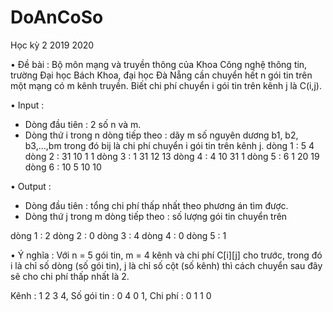 # DoAnCoSo

Học kỳ 2 2019 2020

• Đề bài :
Bộ môn mạng và truyền thông của Khoa Công nghệ thông tin, trường Đại học Bách Khoa, đại học Đà Nẵng cần chuyển hết n gói tin trên một mạng có m kênh truyền. 
Biết chi phí chuyển i gói tin trên kênh j là C(i,j).

•	Input :
+ Dòng đầu tiên : 2 số n và m.
+ Dòng thứ i trong n dòng tiếp theo : dãy m số nguyên dương b1, b2, b3,…,bm trong đó bij là chi phí chuyển i gói tin trên kênh j.
dòng  1 : 5 4
dòng  2 : 31 10 1 1
dòng  3 : 1      31     12     13
dòng  4 : 4      10     31     1
dòng  5 : 6       1     20     19
dòng  6 : 10      5     10     10

•	Output :
+ Dòng đầu tiên : tổng chi phí thấp nhất theo phương án tìm được.
+ Dòng thứ j trong m dòng tiếp theo : số lượng gói tin chuyển trên 

dòng  1 : 2
dòng  2 : 0
dòng  3 : 4 
dòng  4 : 0 
dòng  5 : 1

• Ý nghĩa : 
Với n = 5 gói tin, m = 4 kênh và chi phí C[i][j] cho trước, 
trong đó i là chỉ số dòng (số gói tin), j là chỉ số cột (số kênh) thì cách chuyển sau đây sẽ cho chi phí thấp nhất là 2.

Kênh : 1 2 3 4, Số gói tin : 0 4 0 1, Chi phí : 0 1 1 0
